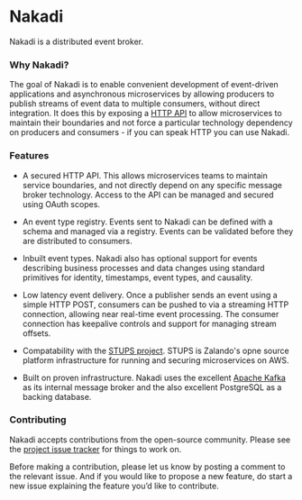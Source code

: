 # Nakadi

Nakadi is a distributed event broker. 

### Why Nakadi?

The goal of Nakadi is to enable convenient development of event-driven applications and asynchronous microservices by allowing producers to publish streams of event data to multiple consumers, without direct integration. It does this by exposing a [HTTP API](/api/nakadi-event-bus-api.yaml) to allow microservices to maintain their boundaries and not force a particular technology dependency on producers and consumers - if you can speak HTTP you can use Nakadi.

### Features

- A secured HTTP API. This allows microservices teams to maintain service boundaries, and not directly depend on any specific message broker technology. Access to the API can be managed and secured using OAuth scopes.

- An event type registry. Events sent to Nakadi can be defined with a schema and managed via a registry. Events can be validated before they are distributed to consumers.
 
- Inbuilt event types. Nakadi also has optional support for events describing business processes and data changes using standard primitives for identity, timestamps, event types, and causality. 

-  Low latency event delivery. Once a publisher sends an event using a simple HTTP POST, consumers can be pushed to via a streaming HTTP connection, allowing near real-time event processing. The consumer connection has keepalive controls and support for managing stream offsets. 

- Compatability with the [STUPS project](https://stups.io/). STUPS is Zalando's opne source platform infrastructure for running and securing microservices on AWS.

- Built on proven infrastructure. Nakadi uses the excellent [Apache Kafka](http://kafka.apache.org/) as its internal message broker and the also excellent PostgreSQL as a backing database. 
 
### Contributing
 
 Nakadi accepts contributions from the open-source community. Please see the 
 [project issue tracker](https://github.com/zalando/nakadi/issues) for things to work on.
 
 Before making a contribution, please let us know by posting a comment to the relevant issue. And if you would like to propose a new feature, do start a new issue explaining the feature you’d like to contribute.
 



